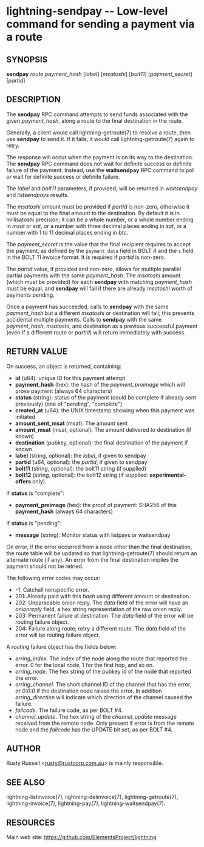 lightning-sendpay -- Low-level command for sending a payment via a route
========================================================================

SYNOPSIS
--------

**sendpay** *route* *payment\_hash* \[*label*\] \[*msatoshi*\]
\[*bolt11*\] \[*payment_secret*\] \[*partid*\]

DESCRIPTION
-----------

The **sendpay** RPC command attempts to send funds associated with the
given *payment\_hash*, along a route to the final destination in the
route.

Generally, a client would call lightning-getroute(7) to resolve a route,
then use **sendpay** to send it. If it fails, it would call
lightning-getroute(7) again to retry.

The response will occur when the payment is on its way to the
destination. The **sendpay** RPC command does not wait for definite
success or definite failure of the payment. Instead, use the
**waitsendpay** RPC command to poll or wait for definite success or
definite failure.

The *label* and *bolt11* parameters, if provided, will be returned in
*waitsendpay* and *listsendpays* results.

The *msatoshi* amount must be provided if *partid* is non-zero, otherwise
it must be equal to the final
amount to the destination. By default it is in millisatoshi precision; it can be a whole number, or a whole number
ending in *msat* or *sat*, or a number with three decimal places ending
in *sat*, or a number with 1 to 11 decimal places ending in *btc*.

The *payment_secret* is the value that the final recipient requires to
accept the payment, as defined by the `payment_data` field in BOLT 4
and the `s` field in the BOLT 11 invoice format.  It is required if
*partid* is non-zero.

The *partid* value, if provided and non-zero, allows for multiple parallel
partial payments with the same *payment_hash*.  The *msatoshi* amount
(which must be provided) for each **sendpay** with matching
*payment_hash* must be equal, and **sendpay** will fail if there are
already *msatoshi* worth of payments pending.

Once a payment has succeeded, calls to **sendpay** with the same
*payment\_hash* but a different *msatoshi* or destination will fail;
this prevents accidental multiple payments. Calls to **sendpay** with
the same *payment\_hash*, *msatoshi*, and destination as a previous
successful payment (even if a different route or *partid*) will return immediately
with success.

RETURN VALUE
------------

[comment]: # (GENERATE-FROM-SCHEMA-START)
On success, an object is returned, containing:
- **id** (u64): unique ID for this payment attempt
- **payment_hash** (hex): the hash of the *payment_preimage* which will prove payment (always 64 characters)
- **status** (string): status of the payment (could be complete if already sent previously) (one of "pending", "complete")
- **created_at** (u64): the UNIX timestamp showing when this payment was initiated
- **amount_sent_msat** (msat): The amount sent
- **amount_msat** (msat, optional): The amount delivered to destination (if known)
- **destination** (pubkey, optional): the final destination of the payment if known
- **label** (string, optional): the *label*, if given to sendpay
- **partid** (u64, optional): the *partid*, if given to sendpay
- **bolt11** (string, optional): the bolt11 string (if supplied)
- **bolt12** (string, optional): the bolt12 string (if supplied: **experimental-offers** only).

If **status** is "complete":
  - **payment_preimage** (hex): the proof of payment: SHA256 of this **payment_hash** (always 64 characters)

If **status** is "pending":
  - **message** (string): Monitor status with listpays or waitsendpay

[comment]: # (GENERATE-FROM-SCHEMA-END)

On error, if the error occurred from a node other than the final
destination, the route table will be updated so that
lightning-getroute(7) should return an alternate route (if any). An
error from the final destination implies the payment should not be
retried.

The following error codes may occur:
-   -1: Catchall nonspecific error.
-   201: Already paid with this *hash* using different amount or
    destination.
-   202: Unparseable onion reply. The *data* field of the error will
    have an *onionreply* field, a hex string representation of the raw
    onion reply.
-   203: Permanent failure at destination. The *data* field of the error
    will be routing failure object.
-   204: Failure along route; retry a different route. The *data* field
    of the error will be routing failure object.

A routing failure object has the fields below:
-   *erring\_index*. The index of the node along the route that reported
    the error. 0 for the local node, 1 for the first hop, and so on.
-   *erring\_node*. The hex string of the pubkey id of the node that
    reported the error.
-   *erring\_channel*. The short channel ID of the channel that has
    the error, or *0:0:0* if the destination node raised the error. In
    addition *erring\_direction* will indicate which direction of the
    channel caused the failure.
-   *failcode*. The failure code, as per BOLT \#4.
-   *channel\_update*. The hex string of the *channel\_update* message
    received from the remote node. Only present if error is from the
    remote node and the *failcode* has the UPDATE bit set, as per BOLT
    \#4.

AUTHOR
------

Rusty Russell <<rusty@rustcorp.com.au>> is mainly responsible.

SEE ALSO
--------

lightning-listinvoice(7), lightning-delinvoice(7),
lightning-getroute(7), lightning-invoice(7), lightning-pay(7),
lightning-waitsendpay(7).

RESOURCES
---------

Main web site: <https://github.com/ElementsProject/lightning>

[comment]: # ( SHA256STAMP:4dd638126f66c3c4b233b3bb0aaeec5f225a80ec7186edd1901f8ed4cf23380e)
